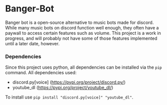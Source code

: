# Banger-Bot

Banger bot is a open-source alternative to music bots made for discord. While many music bots on discord function well enough, they often have a paywall to access certain features such as volume. This project is a work in progress, and will probably not have some of those features implemented until a later date, however.

### Dependencies

Since this project uses python, all dependencies can be installed via the ``pip`` command.
All dependencies used:
- discord.py[voice]   (https://pypi.org/project/discord.py/)
- youtube_dl    (https://pypi.org/project/youtube_dl/)

To install use ``pip install "discord.py[voice]" "youtube_dl"``.
